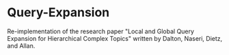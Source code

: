 # Query-Expansion
Re-implementation of the research paper "Local and Global Query Expansion for Hierarchical Complex Topics" written by Dalton, Naseri, Dietz, and Allan.
